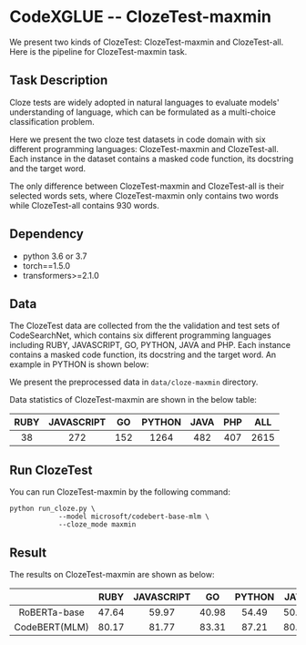 # CodeXGLUE -- ClozeTest-maxmin

We present two kinds of ClozeTest: ClozeTest-maxmin and ClozeTest-all. Here is the pipeline for ClozeTest-maxmin task.

## Task Description

Cloze tests are widely adopted in natural languages to evaluate models' understanding of language, which can be formulated as a multi-choice classification problem. 

Here we present the two cloze test datasets in code domain with six different programming languages: ClozeTest-maxmin and ClozeTest-all. Each instance in the dataset contains a masked code function, its docstring and the target word. 

The only difference between ClozeTest-maxmin and ClozeTest-all is their selected words sets, where ClozeTest-maxmin only contains two words while ClozeTest-all contains 930 words.

## Dependency

- python 3.6 or 3.7
- torch==1.5.0
- transformers>=2.1.0


## Data

The ClozeTest data are collected from the the validation and test sets of CodeSearchNet, which contains six different programming languages including RUBY, JAVASCRIPT, GO, PYTHON, JAVA and PHP. Each instance contains a masked code function, its docstring and the target word. An example in PYTHON is shown below:

We present the preprocessed data in `data/cloze-maxmin` directory. 

Data statistics of ClozeTest-maxmin are shown in the below table:

| RUBY | JAVASCRIPT |  GO  | PYTHON | JAVA | PHP  | ALL  |
| :--: | :--------: | :--: | :----: | :--: | :--: | :--: |
|  38  |    272     | 152  |  1264  | 482  | 407  | 2615 |


## Run ClozeTest

You can run ClozeTest-maxmin by the following command:

```shell
python run_cloze.py \
			--model microsoft/codebert-base-mlm \
			--cloze_mode maxmin
```

## Result

The results on ClozeTest-maxmin are shown as below:

|               | RUBY  | JAVASCRIPT |  GO   | PYTHON | JAVA  |  PHP  |  ALL  |
| :-----------: | :---: | :--------: | :---: | :----: | :---: | :---: | :---: |
| RoBERTa-base  | 47.64 |   59.97    | 40.98 | 54.49  | 50.75 | 60.38 | 53.69 |
| CodeBERT(MLM) | 80.17 |   81.77    | 83.31 | 87.21  | 80.63 | 85.05 | 83.89 |

